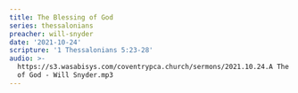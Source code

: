 ```yaml
---
title: The Blessing of God
series: thessalonians
preacher: will-snyder
date: '2021-10-24'
scripture: '1 Thessalonians 5:23-28'
audio: >-
  https://s3.wasabisys.com/coventrypca.church/sermons/2021.10.24.A The Blessing
  of God - Will Snyder.mp3
---
```

